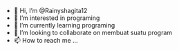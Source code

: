 - 👋 Hi, I’m @Rainyshagita12
- 👀 I’m interested in programing
- 🌱 I’m currently learning programing
- 💞️ I’m looking to collaborate on membuat suatu program
- 📫 How to reach me ...

<!---
Rainyshagita12/Rainyshagita12 is a ✨ special ✨ repository because its `README.md` (this file) appears on your GitHub profile.
You can click the Preview link to take a look at your changes.
--->
